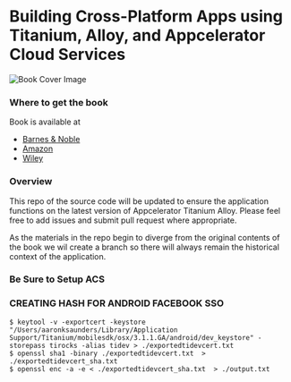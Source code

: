 Building Cross-Platform Apps using Titanium, Alloy, and Appcelerator Cloud Services
====
![Book Cover Image](http://ecx.images-amazon.com/images/I/519RGyDDVIL.jpg)
### Where to get the book

Book is available at 
* [Barnes & Noble](http://www.barnesandnoble.com/w/building-cross-platform-apps-using-titanium-alloy-and-appcelerator-cloud-services-aaron-saunders/1119684143?ean=9781118673256) 
* [Amazon](http://www.amazon.com/Building-Cross-Platform-Titanium-Appcelerator-Services/dp/1118673255)
* [Wiley](http://www.wiley.com/WileyCDA/WileyTitle/productCd-1118673255.html)

### Overview
This repo of the source code will be updated to ensure the application functions on the latest version of Appcelerator Titanium Alloy. Please feel free to add issues and submit pull request where appropriate.

As the materials in the repo begin to diverge from the original contents of the book we wil create a branch so there will always remain the historical context of the application.

### Be Sure to Setup ACS

### CREATING HASH FOR ANDROID FACEBOOK SSO
```
$ keytool -v -exportcert -keystore "/Users/aaronksaunders/Library/Application Support/Titanium/mobilesdk/osx/3.1.1.GA/android/dev_keystore" -storepass tirocks -alias tidev > ./exportedtidevcert.txt
$ openssl sha1 -binary ./exportedtidevcert.txt  > ./exportedtidevcert_sha.txt
$ openssl enc -a -e < ./exportedtidevcert_sha.txt  > ./output.txt
```
